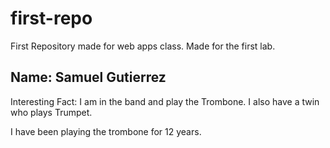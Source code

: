 # first-repo
First Repository made for web apps class. Made for the first lab.

## Name: Samuel Gutierrez
Interesting Fact: I am in the band and play the Trombone. I also have a twin who plays Trumpet.

I have been playing the trombone for 12 years.
